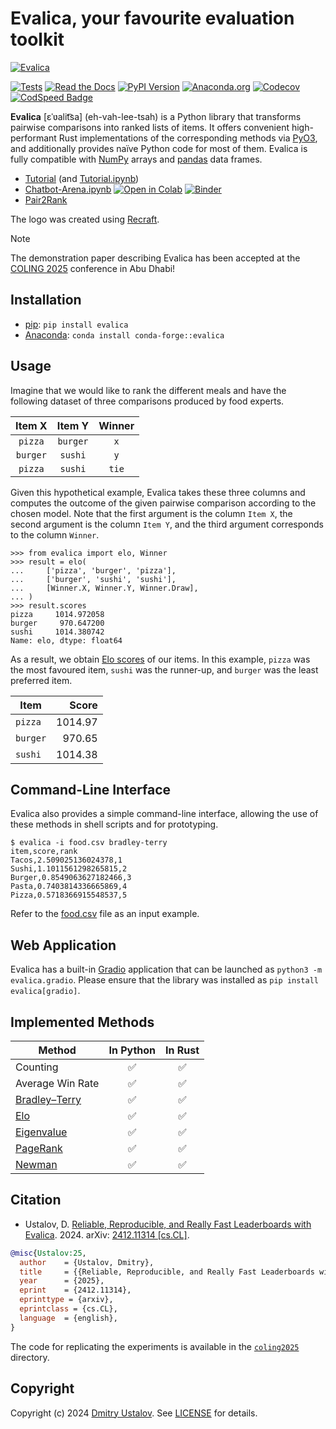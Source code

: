 # Evalica, your favourite evaluation toolkit

[![Evalica](https://raw.githubusercontent.com/dustalov/evalica/master/Evalica.svg)](https://github.com/dustalov/evalica)

[![Tests][github_tests_badge]][github_tests_link]
[![Read the Docs][rtfd_badge]][rtfd_link]
[![PyPI Version][pypi_badge]][pypi_link]
[![Anaconda.org][conda_badge]][conda_link]
[![Codecov][codecov_badge]][codecov_link]
[![CodSpeed Badge][codspeed_badge]][codspeed_link]

[github_tests_badge]: https://github.com/dustalov/evalica/actions/workflows/test.yml/badge.svg?branch=master
[github_tests_link]: https://github.com/dustalov/evalica/actions/workflows/test.yml
[rtfd_badge]: https://readthedocs.org/projects/evalica/badge/
[rtfd_link]: https://evalica.readthedocs.io/
[pypi_badge]: https://badge.fury.io/py/evalica.svg
[pypi_link]: https://pypi.python.org/pypi/evalica
[conda_badge]: https://anaconda.org/conda-forge/evalica/badges/version.svg
[conda_link]: https://anaconda.org/conda-forge/evalica
[codecov_badge]: https://codecov.io/gh/dustalov/evalica/branch/master/graph/badge.svg
[codecov_link]: https://codecov.io/gh/dustalov/evalica
[codspeed_badge]: https://img.shields.io/endpoint?url=https://codspeed.io/badge.json
[codspeed_link]: https://codspeed.io/dustalov/evalica

**Evalica** [&#x025b;&#x02c8;&#x028b;alit&#x0361;sa] (eh-vah-lee-tsah) is a Python library that transforms pairwise comparisons into ranked lists of items. It offers convenient high-performant Rust implementations of the corresponding methods via [PyO3](https://pyo3.rs/), and additionally provides naïve Python code for most of them. Evalica is fully compatible with [NumPy](https://numpy.org/) arrays and [pandas](https://pandas.pydata.org/) data frames.

- [Tutorial](https://dustalov.github.io/evalica/) (and [Tutorial.ipynb](Tutorial.ipynb))
- [Chatbot-Arena.ipynb](Chatbot-Arena.ipynb) [![Open in Colab][colab_badge]][colab_link] [![Binder][binder_badge]][binder_link]
- [Pair2Rank](https://huggingface.co/spaces/dustalov/pair2rank)

[colab_badge]: https://colab.research.google.com/assets/colab-badge.svg
[colab_link]: https://colab.research.google.com/github/dustalov/evalica/blob/master/Chatbot-Arena.ipynb
[binder_badge]: https://mybinder.org/badge_logo.svg
[binder_link]: https://mybinder.org/v2/gh/dustalov/evalica/HEAD?labpath=Chatbot-Arena.ipynb

The logo was created using [Recraft](https://www.recraft.ai/).

> [!NOTE]
> The demonstration paper describing Evalica has been accepted at the [COLING&nbsp;2025](https://coling2025.org/) conference in Abu Dhabi!

## Installation

- [pip](https://pip.pypa.io/): `pip install evalica`
- [Anaconda](https://docs.conda.io/en/latest/): `conda install conda-forge::evalica`

## Usage

Imagine that we would like to rank the different meals and have the following dataset of three comparisons produced by food experts.

| **Item X**| **Item Y** | **Winner** |
|:---:|:---:|:---:|
| `pizza` | `burger` | `x` |
| `burger` | `sushi` | `y` |
| `pizza` | `sushi` | `tie` |

Given this hypothetical example, Evalica takes these three columns and computes the outcome of the given pairwise comparison according to the chosen model. Note that the first argument is the column `Item X`, the second argument is the column `Item Y`, and the third argument corresponds to the column `Winner`.

```pycon
>>> from evalica import elo, Winner
>>> result = elo(
...     ['pizza', 'burger', 'pizza'],
...     ['burger', 'sushi', 'sushi'],
...     [Winner.X, Winner.Y, Winner.Draw],
... )
>>> result.scores
pizza     1014.972058
burger     970.647200
sushi     1014.380742
Name: elo, dtype: float64
```

As a result, we obtain [Elo scores](https://en.wikipedia.org/wiki/Elo_rating_system) of our items. In this example, `pizza` was the most favoured item, `sushi` was the runner-up, and `burger` was the least preferred item.

| **Item**| **Score** |
|---|---:|
| `pizza` | 1014.97 |
| `burger` | 970.65 |
| `sushi` | 1014.38 |

## Command-Line Interface

Evalica also provides a simple command-line interface, allowing the use of these methods in shell scripts and for prototyping.

```console
$ evalica -i food.csv bradley-terry                
item,score,rank
Tacos,2.509025136024378,1
Sushi,1.1011561298265815,2
Burger,0.8549063627182466,3
Pasta,0.7403814336665869,4
Pizza,0.5718366915548537,5
```

Refer to the [food.csv](food.csv) file as an input example.

## Web Application

Evalica has a built-in [Gradio](https://www.gradio.app/) application that can be launched as `python3 -m evalica.gradio`. Please ensure that the library was installed as `pip install evalica[gradio]`.

## Implemented Methods

| **Method** | **In Python** | **In Rust** |
|---|:---:|:---:|
| Counting | &#x2705; | &#x2705; |
| Average Win Rate | &#x2705; | &#x2705; |
| [Bradley&ndash;Terry] | &#x2705; | &#x2705; |
| [Elo] | &#x2705; | &#x2705; |
| [Eigenvalue] | &#x2705; | &#x2705; |
| [PageRank] | &#x2705; | &#x2705; |
| [Newman] | &#x2705; | &#x2705; |

<!-- Present: &#x2705; / Absent: &#x274C; -->

[Bradley&ndash;Terry]: https://doi.org/10.2307/2334029
[Elo]: https://isbnsearch.org/isbn/9780923891275
[Eigenvalue]: https://doi.org/10.1086/228631
[PageRank]: https://doi.org/10.1016/S0169-7552(98)00110-X
[Newman]: https://jmlr.org/papers/v24/22-1086.html

## Citation

- Ustalov, D. [Reliable, Reproducible, and Really Fast Leaderboards with Evalica](https://arxiv.org/abs/2412.11314). 2024. arXiv: [2412.11314 [cs.CL]](https://arxiv.org/abs/2412.11314).

```bibtex
@misc{Ustalov:25,
  author    = {Ustalov, Dmitry},
  title     = {{Reliable, Reproducible, and Really Fast Leaderboards with Evalica}},
  year      = {2025},
  eprint    = {2412.11314},
  eprinttype = {arxiv},
  eprintclass = {cs.CL},
  language  = {english},
}
```

The code for replicating the experiments is available in the [`coling2025`](coling2025/) directory.

## Copyright

Copyright (c) 2024 [Dmitry Ustalov](https://github.com/dustalov). See [LICENSE](LICENSE) for details.
